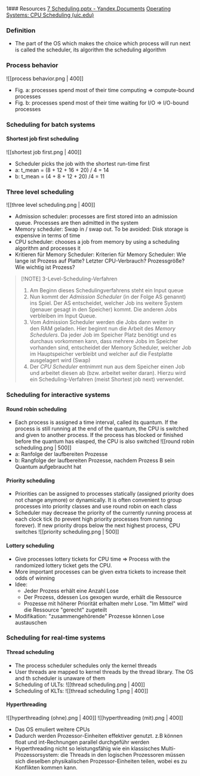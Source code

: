 1### Resources
[7 Scheduling.pptx - Yandex.Documents](https://docs.yandex.ru/docs/view?url=ya-disk-public%3A%2F%2FeobncyTJjHQCWXltYjg%2FBol8aRcEQ2sy1fERMVDsyEw%3D&name=7%20Scheduling.pptx)
[Operating Systems: CPU Scheduling (uic.edu)](https://www.cs.uic.edu/~jbell/CourseNotes/OperatingSystems/6_CPU_Scheduling.html)
### Definition
- The part of the OS which makes the choice which process will run next is called the scheduler, its algorithm the scheduling algorithm
### Process behavior
![[process behavior.png | 400]]
- Fig. a: processes spend most of their time computing => compute-bound processes
- Fig. b: processes spend most of their time waiting for I/O => I/O-bound processes
### Scheduling for batch systems
#### Shortest job first scheduling
![[shortest job first.png | 400]]
- Scheduler picks the job with the shortest run-time first
- a: t_mean = (8 + 12 + 16 + 20) / 4 = 14
- b: t_mean = (4 + 8 + 12 + 20) /4 = 11
### Three level scheduling
![[three level scheduling.png | 400]]
- Admission scheduler: processes are first stored into an admission queue. Processes are then admitted in the system
- Memory scheduler: Swap in / swap out. To be avoided: Disk storage is expensive in terms of time
- CPU scheduler: chooses a job from memory by using a scheduling algorithm and processes it
- Kritieren für Memory Scheduler: Kriterien für Memory Scheduler: Wie lange ist Prozess auf Platte? Letzter CPU-Verbrauch? Prozessgröße? Wie wichtig ist Prozess?
>[!NOTE] 3-Level-Scheduling-Verfahren
>1. Am Beginn dieses Schedulingverfahrens steht ein Input queue
>2. Nun kommt der _Admission Scheduler_ (in der Folge AS genannt) ins Spiel. Der AS entscheidet, welcher Job ins weitere System (genauer gesagt in den Speicher) kommt. Die anderen Jobs verbleiben im Input Queue.
>3. Vom Admission Scheduler werden die Jobs dann weiter in den RAM geladen. Hier beginnt nun die Arbeit des _Memory Schedulers_. Da jeder Job im Speicher Platz benötigt und es durchaus vorkommen kann, dass mehrere Jobs im Speicher vorhanden sind, entscheidet der Memory Scheduler, welcher Job im Hauptspeicher verbleibt und welcher auf die Festplatte ausgelagert wird (Swap)
>4. Der _CPU Scheduler_ entnimmt nun aus dem Speicher einen Job und arbeitet diesen ab (bzw. arbeitet weiter daran). Hierzu wird ein Scheduling-Verfahren (meist Shortest job next) verwendet.

### Scheduling for interactive systems
#### Round robin scheduling
- Each process is assigned a time interval, called its quantum. If the process is still running at the end of the quantum, the CPU is switched and given to another process. If the process has blocked or finished before the quantum has elasped, the CPU is also switched
![[round robin scheduling.png | 500]]
- a: Ranfolge der laufbereiten Prozesse
- b: Rangfolge der laufbereiten Prozesse, nachdem Prozess B sein Quantum aufgebraucht hat
#### Priority scheduling
- Priorities can be assigned to processes statically (assigned priority does not change anymore) or dynamically. It is often convenient to group processes into priority classes and use round robin on each class
- Scheduler may decrease the priority of the currently running process at each clock tick (to prevent high priority processes from running forever). If new priority drops below the next highest process, CPU switches
![[priority scheduling.png | 500]]
#### Lottery scheduling
- Give processes lottery tickets for CPU time => Process with the randomized lottery ticket gets the CPU.
- More important processes can be given extra tickets to increase theit odds of winning
- Idee:
	- Jeder Prozess erhält eine Anzahl Lose
	- Der Prozess, ddessen Los gexogen wurde, erhält die Ressource
	- Prozesse mit höherer Priorität erhalten mehr Lose. "Im Mittel" wird die Ressource "gerecht" zugeteilt
- Modifikation: "zusammengehörende" Prozesse können Lose austauschen
### Scheduling for real-time systems
#### Thread scheduling
- The process scheduler schedules only the kernel threads
- User threads are mapped to kernel threads by the thread library. The OS and th scheduler is unaware of them
- Scheduling of ULTs:
![[thread scheduling.png | 400]]
- Scheduling of KLTs:
![[thread scheduling 1.png | 400]]
#### Hyperthreading
![[hyperthreading (ohne).png | 400]]
![[hyperthreading (mit).png | 400]]
- Das OS emuliert weitere CPUs
- Dadurch werden Prozessor-Einheiten effektiver genutzt. z.B können float und int-Rechnungen parallel durchgeführ werden
- Hyperthreading nicht so leistungsfähig wie ein klassisches Multi-Prozessorsystem: die Threads in den logischen Prozessoren müssen sich dieselben physikalischen Prozessor-Einheiten teilen, wobei es zu Konflikten kommen kann.